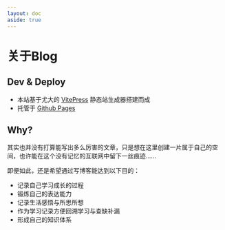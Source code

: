 ```yaml
---
layout: doc
aside: true
---
```



# 关于Blog

## Dev & Deploy

- 本站基于尤大的 [VitePress](https://vitepress.dev/) 静态站生成器搭建而成
- 托管于 [Github Pages](https://pages.github.com/)

## Why?

其实也并没有打算能写出多么厉害的文章，只是想在这里创建一片属于自己的空间，也许能在这个没有记忆的互联网中留下一丝痕迹......

即便如此，还是希望通过写博客能达到以下目的：

- 记录自己学习成长的过程
- 锻炼自己的表达能力
- 记录生活感悟与所思所想
- 作为学习记录方便回溯学习与查缺补漏
- 形成自己的知识体系